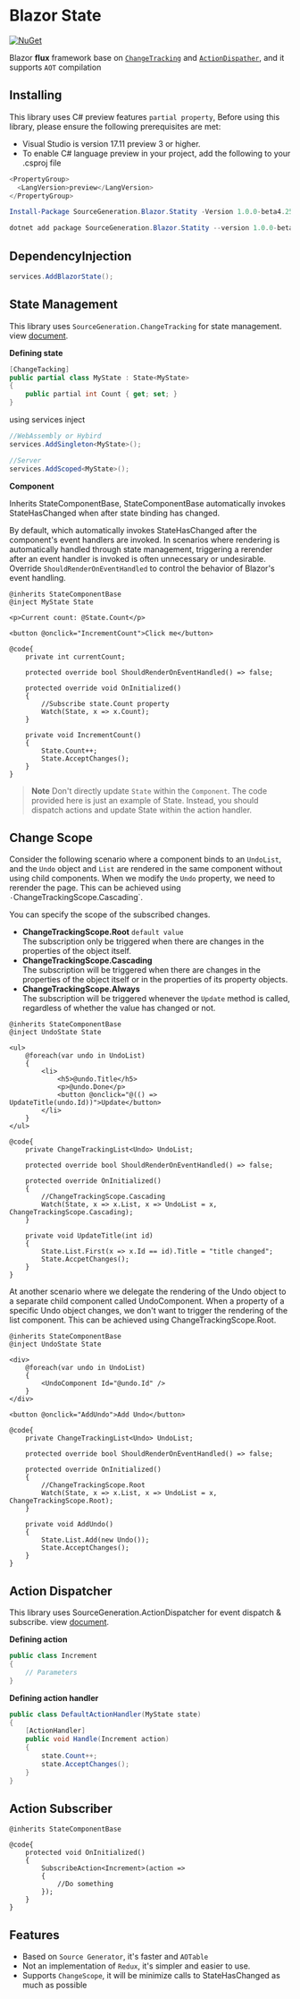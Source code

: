 # Blazor State

[![NuGet](https://img.shields.io/nuget/vpre/SourceGeneration.Blazor.Statity.svg)](https://www.nuget.org/packages/SourceGeneration.Blazor.Statity)

Blazor **flux** framework base on [`ChangeTracking`](https://github.com/SourceGeneration/ChangeTracking) and [`ActionDispather`](https://github.com/SourceGeneration/ActionDispatcher), and it supports `AOT` compilation

## Installing

This library uses C# preview features `partial property`, Before using this library, please ensure the following prerequisites are met:
- Visual Studio is version 17.11 preview 3 or higher.
- To enable C# language preview in your project, add the following to your .csproj file
```c#
<PropertyGroup>  
  <LangVersion>preview</LangVersion>  
</PropertyGroup>  
```

```powershell
Install-Package SourceGeneration.Blazor.Statity -Version 1.0.0-beta4.250107.1
```

```powershell
dotnet add package SourceGeneration.Blazor.Statity --version 1.0.0-beta4.250107.1
```

## DependencyInjection

```c#
services.AddBlazorState();
```

## State Management

This library uses `SourceGeneration.ChangeTracking` for state management. view [document](https://github.com/SourceGeneration/ChangeTracking).

**Defining state**
```c#
[ChangeTacking]
public partial class MyState : State<MyState>
{
    public partial int Count { get; set; }
}
```
using services inject

```c#
//WebAssembly or Hybird
services.AddSingleton<MyState>();

//Server
services.AddScoped<MyState>();
```

**Component**

Inherits StateComponentBase, StateComponentBase automatically invokes StateHasChanged when after state binding has changed.

By default, which automatically invokes StateHasChanged after the component's event handlers are invoked.
In scenarios where rendering is automatically handled through state management, triggering a rerender after an event handler is invoked is often unnecessary or undesirable.
Override `ShouldRenderOnEventHandled` to control the behavior of Blazor's event handling.

```razor
@inherits StateComponentBase
@inject MyState State

<p>Current count: @State.Count</p>

<button @onclick="IncrementCount">Click me</button>

@code{
    private int currentCount;

    protected override bool ShouldRenderOnEventHandled() => false;

    protected override void OnInitialized()
    {
        //Subscribe state.Count property
        Watch(State, x => x.Count);
    }

    private void IncrementCount()
    {
        State.Count++;
        State.AcceptChanges();
    }
}
```

> **Note** 
Don't directly update `State` within the `Component`.
The code provided here is just an example of State.
Instead, you should dispatch actions and update State within the action handler.

## Change Scope

Consider the following scenario where a component binds to an `UndoList`, and the `Undo` object and `List` are rendered in the same component without using child components. When we modify the `Undo` property, we need to rerender the page. This can be achieved using `·`ChangeTrackingScope.Cascading`.

You can specify the scope of the subscribed changes.

- **ChangeTrackingScope.Root** `default value`  
  The subscription only be triggered when there are changes in the properties of the object itself.
- **ChangeTrackingScope.Cascading**  
  The subscription will be triggered when there are changes in the properties of the object itself or in the properties of its property objects.
- **ChangeTrackingScope.Always**  
  The subscription will be triggered whenever the `Update` method is called, regardless of whether the value has changed or not.

```razor
@inherits StateComponentBase
@inject UndoState State

<ul>
    @foreach(var undo in UndoList)
    {
        <li>
            <h5>@undo.Title</h5>
            <p>@undo.Done</p>
            <button @onclick="@(() => UpdateTitle(undo.Id))">Update</button>
        </li>
    }
</ul>

@code{
    private ChangeTrackingList<Undo> UndoList;

    protected override bool ShouldRenderOnEventHandled() => false;

    protected override OnInitialized()
    {
        //ChangeTrackingScope.Cascading
        Watch(State, x => x.List, x => UndoList = x, ChangeTrackingScope.Cascading);
    }

    private void UpdateTitle(int id)
    {
        State.List.First(x => x.Id == id).Title = "title changed";
        State.AccpetChanges();
    }
}
```

At another scenario where we delegate the rendering of the Undo object to a separate child component called UndoComponent. When a property of a specific Undo object changes, we don't want to trigger the rendering of the list component. This can be achieved using ChangeTrackingScope.Root.

```razor
@inherits StateComponentBase
@inject UndoState State

<div>
    @foreach(var undo in UndoList)
    {
        <UndoComponent Id="@undo.Id" />
    }
</div>

<button @onclick="AddUndo">Add Undo</button>

@code{
    private ChangeTrackingList<Undo> UndoList;

    protected override bool ShouldRenderOnEventHandled() => false;

    protected override OnInitialized()
    {
        //ChangeTrackingScope.Root
        Watch(State, x => x.List, x => UndoList = x, ChangeTrackingScope.Root);
    }

    private void AddUndo()
    {
        State.List.Add(new Undo());
        State.AcceptChanges();
    }
}
```

## Action Dispatcher

This library uses SourceGeneration.ActionDispatcher for event dispatch & subscribe. view [document](https://github.com/SourceGeneration/ActionDispatcher).

**Defining action**
```c#
public class Increment
{
    // Parameters
}
```

**Defining action handler**
```c#
public class DefaultActionHandler(MyState state)
{
    [ActionHandler]
    public void Handle(Increment action)
    {
        state.Count++;
        state.AcceptChanges();
    }
}
```

## Action Subscriber


```razor
@inherits StateComponentBase

@code{
    protected void OnInitialized()
    {
        SubscribeAction<Increment>(action => 
        {
            //Do something
        });
    }
}
```

## Features

- Based on `Source Generator`, it's faster and `AOTable`
- Not an implementation of `Redux`, it's simpler and easier to use.
- Supports `ChangeScope`, it will be minimize calls to StateHasChanged as much as possible
